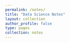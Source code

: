 ```yaml
---
permalink: /notes/
title: "Data Science Notes"
layout: collection
author_profile: false
type: pages
collection: notes   
---
```


